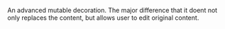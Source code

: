 An advanced mutable decoration. The major difference that it doent not only replaces the content, but allows user to edit original content.